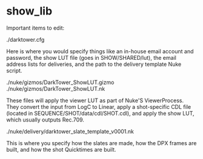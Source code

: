 # show_lib

Important items to edit:

./darktower.cfg

Here is where you would specify things like an in-house email account and password, the show LUT file (goes in SHOW/SHARED/lut), the email address lists for deliveries, and the path to the delivery template Nuke script.

./nuke/gizmos/DarkTower_ShowLUT.gizmo
./nuke/gizmos/DarkTower_ShowLUT.nk

These files will apply the viewer LUT as part of Nuke'S ViewerProcess. They convert the input from LogC to Linear, apply a shot-specific CDL file (located in SEQUENCE/SHOT/data/cdl/SHOT.cdl), and apply the show LUT, which usually outputs Rec.709.

./nuke/delivery/darktower_slate_template_v0001.nk

This is where you specify how the slates are made, how the DPX frames are built, and how the shot Quicktimes are built.
